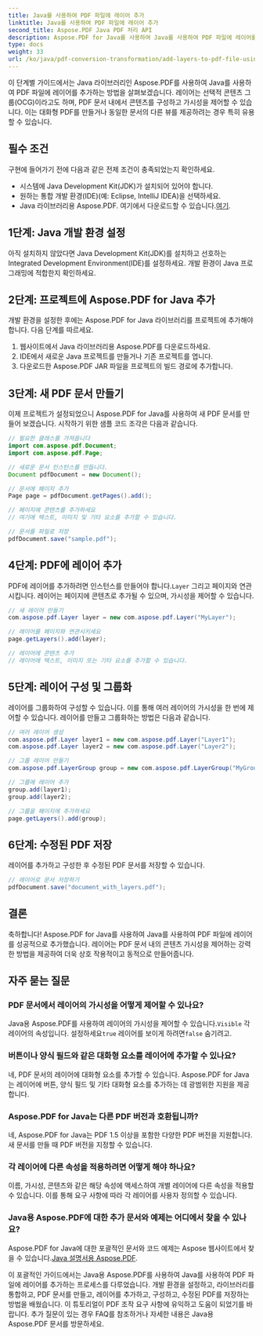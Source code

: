 ```yaml
---
title: Java를 사용하여 PDF 파일에 레이어 추가
linktitle: Java를 사용하여 PDF 파일에 레이어 추가
second_title: Aspose.PDF Java PDF 처리 API
description: Aspose.PDF for Java를 사용하여 Java를 사용하여 PDF 파일에 레이어를 추가하는 방법을 알아보세요. 이 단계별 가이드에는 소스 코드가 포함되어 있으며 PDF 조작을 쉽게 다룹니다.
type: docs
weight: 33
url: /ko/java/pdf-conversion-transformation/add-layers-to-pdf-file-using-java/
---
```

이 단계별 가이드에서는 Java 라이브러리인 Aspose.PDF를 사용하여 Java를 사용하여 PDF 파일에 레이어를 추가하는 방법을 살펴보겠습니다. 레이어는 선택적 콘텐츠 그룹(OCG)이라고도 하며, PDF 문서 내에서 콘텐츠를 구성하고 가시성을 제어할 수 있습니다. 이는 대화형 PDF를 만들거나 동일한 문서의 다른 뷰를 제공하려는 경우 특히 유용할 수 있습니다.

## 필수 조건
구현에 들어가기 전에 다음과 같은 전제 조건이 충족되었는지 확인하세요.

- 시스템에 Java Development Kit(JDK)가 설치되어 있어야 합니다.
- 원하는 통합 개발 환경(IDE)(예: Eclipse, IntelliJ IDEA)을 선택하세요.
-  Java 라이브러리용 Aspose.PDF. 여기에서 다운로드할 수 있습니다.[여기](https://releases.aspose.com/pdf/java/).

## 1단계: Java 개발 환경 설정
아직 설치하지 않았다면 Java Development Kit(JDK)를 설치하고 선호하는 Integrated Development Environment(IDE)를 설정하세요. 개발 환경이 Java 프로그래밍에 적합한지 확인하세요.

## 2단계: 프로젝트에 Aspose.PDF for Java 추가
개발 환경을 설정한 후에는 Aspose.PDF for Java 라이브러리를 프로젝트에 추가해야 합니다. 다음 단계를 따르세요.

1. 웹사이트에서 Java 라이브러리용 Aspose.PDF를 다운로드하세요.
2. IDE에서 새로운 Java 프로젝트를 만들거나 기존 프로젝트를 엽니다.
3. 다운로드한 Aspose.PDF JAR 파일을 프로젝트의 빌드 경로에 추가합니다.

## 3단계: 새 PDF 문서 만들기
이제 프로젝트가 설정되었으니 Aspose.PDF for Java를 사용하여 새 PDF 문서를 만들어 보겠습니다. 시작하기 위한 샘플 코드 조각은 다음과 같습니다.

```java
// 필요한 클래스를 가져옵니다
import com.aspose.pdf.Document;
import com.aspose.pdf.Page;

// 새로운 문서 인스턴스를 만듭니다.
Document pdfDocument = new Document();

// 문서에 페이지 추가
Page page = pdfDocument.getPages().add();

// 페이지에 콘텐츠를 추가하세요
// 여기에 텍스트, 이미지 및 기타 요소를 추가할 수 있습니다.

// 문서를 파일로 저장
pdfDocument.save("sample.pdf");
```

## 4단계: PDF에 레이어 추가
 PDF에 레이어를 추가하려면 인스턴스를 만들어야 합니다.`Layer` 그리고 페이지와 연관시킵니다. 레이어는 페이지에 콘텐츠로 추가될 수 있으며, 가시성을 제어할 수 있습니다.

```java
// 새 레이어 만들기
com.aspose.pdf.Layer layer = new com.aspose.pdf.Layer("MyLayer");

// 레이어를 페이지와 연관시키세요
page.getLayers().add(layer);

// 레이어에 콘텐츠 추가
// 레이어에 텍스트, 이미지 또는 기타 요소를 추가할 수 있습니다.
```

## 5단계: 레이어 구성 및 그룹화
레이어를 그룹화하여 구성할 수 있습니다. 이를 통해 여러 레이어의 가시성을 한 번에 제어할 수 있습니다. 레이어를 만들고 그룹화하는 방법은 다음과 같습니다.

```java
// 여러 레이어 생성
com.aspose.pdf.Layer layer1 = new com.aspose.pdf.Layer("Layer1");
com.aspose.pdf.Layer layer2 = new com.aspose.pdf.Layer("Layer2");

// 그룹 레이어 만들기
com.aspose.pdf.LayerGroup group = new com.aspose.pdf.LayerGroup("MyGroup");

// 그룹에 레이어 추가
group.add(layer1);
group.add(layer2);

// 그룹을 페이지에 추가하세요
page.getLayers().add(group);
```

## 6단계: 수정된 PDF 저장
레이어를 추가하고 구성한 후 수정된 PDF 문서를 저장할 수 있습니다.

```java
// 레이어로 문서 저장하기
pdfDocument.save("document_with_layers.pdf");
```

## 결론
축하합니다! Aspose.PDF for Java를 사용하여 Java를 사용하여 PDF 파일에 레이어를 성공적으로 추가했습니다. 레이어는 PDF 문서 내의 콘텐츠 가시성을 제어하는 강력한 방법을 제공하여 더욱 상호 작용적이고 동적으로 만들어줍니다.

## 자주 묻는 질문

### PDF 문서에서 레이어의 가시성을 어떻게 제어할 수 있나요?
 Java용 Aspose.PDF를 사용하여 레이어의 가시성을 제어할 수 있습니다.`Visible` 각 레이어의 속성입니다. 설정하세요`true` 레이어를 보이게 하려면`false` 숨기려고.

### 버튼이나 양식 필드와 같은 대화형 요소를 레이어에 추가할 수 있나요?
네, PDF 문서의 레이어에 대화형 요소를 추가할 수 있습니다. Aspose.PDF for Java는 레이어에 버튼, 양식 필드 및 기타 대화형 요소를 추가하는 데 광범위한 지원을 제공합니다.

### Aspose.PDF for Java는 다른 PDF 버전과 호환됩니까?
네, Aspose.PDF for Java는 PDF 1.5 이상을 포함한 다양한 PDF 버전을 지원합니다. 새 문서를 만들 때 PDF 버전을 지정할 수 있습니다.

### 각 레이어에 다른 속성을 적용하려면 어떻게 해야 하나요?
이름, 가시성, 콘텐츠와 같은 해당 속성에 액세스하여 개별 레이어에 다른 속성을 적용할 수 있습니다. 이를 통해 요구 사항에 따라 각 레이어를 사용자 정의할 수 있습니다.

### Java용 Aspose.PDF에 대한 추가 문서와 예제는 어디에서 찾을 수 있나요?
 Aspose.PDF for Java에 대한 포괄적인 문서와 코드 예제는 Aspose 웹사이트에서 찾을 수 있습니다.[Java 설명서용 Aspose.PDF](https://reference.aspose.com/pdf/java/).


이 포괄적인 가이드에서는 Java용 Aspose.PDF를 사용하여 Java를 사용하여 PDF 파일에 레이어를 추가하는 프로세스를 다루었습니다. 개발 환경을 설정하고, 라이브러리를 통합하고, PDF 문서를 만들고, 레이어를 추가하고, 구성하고, 수정된 PDF를 저장하는 방법을 배웠습니다. 이 튜토리얼이 PDF 조작 요구 사항에 유익하고 도움이 되었기를 바랍니다. 추가 질문이 있는 경우 FAQ를 참조하거나 자세한 내용은 Java용 Aspose.PDF 문서를 방문하세요.